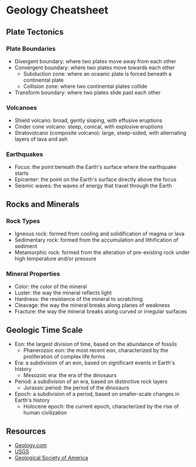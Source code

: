 # Geology Cheatsheet

## Plate Tectonics

### Plate Boundaries
* Divergent boundary: where two plates move away from each other
* Convergent boundary: where two plates move towards each other
  * Subduction zone: where an oceanic plate is forced beneath a continental plate
  * Collision zone: where two continental plates collide
* Transform boundary: where two plates slide past each other

### Volcanoes
* Shield volcano: broad, gently sloping, with effusive eruptions
* Cinder cone volcano: steep, conical, with explosive eruptions
* Stratovolcano (composite volcano): large, steep-sided, with alternating layers of lava and ash

### Earthquakes
* Focus: the point beneath the Earth's surface where the earthquake starts
* Epicenter: the point on the Earth's surface directly above the focus
* Seismic waves: the waves of energy that travel through the Earth

## Rocks and Minerals

### Rock Types
* Igneous rock: formed from cooling and solidification of magma or lava
* Sedimentary rock: formed from the accumulation and lithification of sediment
* Metamorphic rock: formed from the alteration of pre-existing rock under high temperature and/or pressure

### Mineral Properties
* Color: the color of the mineral
* Luster: the way the mineral reflects light
* Hardness: the resistance of the mineral to scratching
* Cleavage: the way the mineral breaks along planes of weakness
* Fracture: the way the mineral breaks along curved or irregular surfaces

## Geologic Time Scale
* Eon: the largest division of time, based on the abundance of fossils
  * Phanerozoic eon: the most recent eon, characterized by the proliferation of complex life forms
* Era: a subdivision of an eon, based on significant events in Earth's history
  * Mesozoic era: the era of the dinosaurs
* Period: a subdivision of an era, based on distinctive rock layers
  * Jurassic period: the period of the dinosaurs
* Epoch: a subdivision of a period, based on smaller-scale changes in Earth's history
  * Holocene epoch: the current epoch, characterized by the rise of human civilization

## Resources
* [Geology.com](https://geology.com/)
* [USGS](https://www.usgs.gov/)
* [Geological Society of America](https://www.geosociety.org/)
